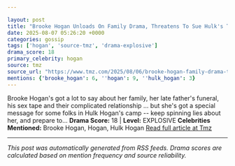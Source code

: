 ```yaml
---

layout: post
title: "Brooke Hogan Unloads On Family Drama, Threatens To Sue Hulk's Team Over 'Lies'"
date: 2025-08-07 05:26:20 +0000
categories: gossip
tags: ['hogan', 'source-tmz', 'drama-explosive']
drama_score: 18
primary_celebrity: hogan
source: tmz
source_url: "https://www.tmz.com/2025/08/06/brooke-hogan-family-drama-threaten-sue-hulk-team-lies/"
mentions: {'brooke_hogan': 6, ''hogan': 9, ''hulk_hogan': 3}
---
```


Brooke Hogan's got a lot to say about her family, her late father's funeral, his sex tape and their complicated relationship ... but she's got a special message for some folks in Hulk Hogan's camp -- keep spinning lies about her, and prepare to… **Drama Score:** 18 | **Level:** EXPLOSIVE **Celebrities Mentioned:** Brooke Hogan, Hogan, Hulk Hogan [Read full article at Tmz](https://www.tmz.com/2025/08/06/brooke-hogan-family-drama-threaten-sue-hulk-team-lies/)

---

*This post was automatically generated from RSS feeds. Drama scores are calculated based on mention frequency and source reliability.*